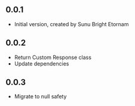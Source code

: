 ## 0.0.1

- Initial version, created by Sunu Bright Etornam

## 0.0.2

- Return Custom Response class
- Update dependencies

## 0.0.3

- Migrate to null safety
